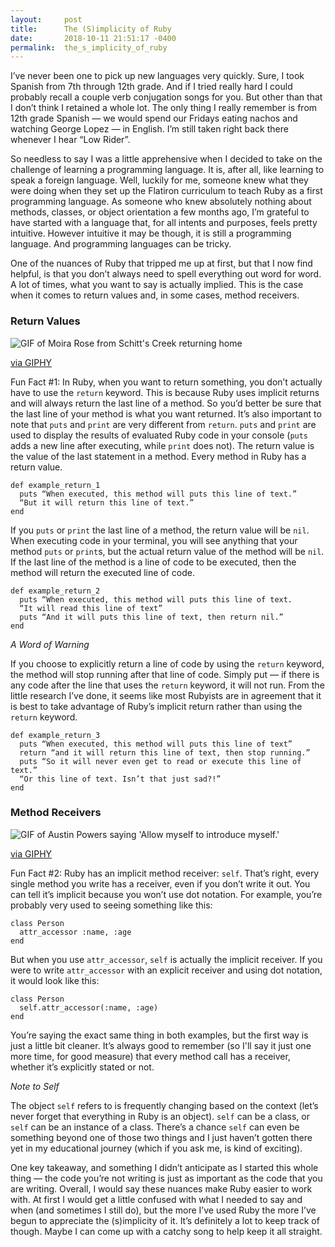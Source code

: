 ```yaml
---
layout:     post
title:      The (S)implicity of Ruby
date:       2018-10-11 21:51:17 -0400
permalink:  the_s_implicity_of_ruby
---
```



I’ve never been one to pick up new languages very quickly. Sure, I took Spanish from 7th through 12th grade. And if I tried really hard I could probably recall a couple verb conjugation songs for you. But other than that I don’t think I retained a whole lot. The only thing I really remember is from 12th grade Spanish — we would spend our Fridays eating nachos and watching George Lopez — in English. I’m still taken right back there whenever I hear “Low Rider”. 

So needless to say I was a little apprehensive when I decided to take on the challenge of learning a programming language. It is, after all, like learning to speak a foreign language. Well, luckily for me, someone knew what they were doing when they set up the Flatiron curriculum to teach Ruby as a first programming language. As someone who knew absolutely nothing about methods, classes, or object orientation a few months ago, I’m grateful to have started with a language that, for all intents and purposes, feels pretty intuitive. However intuitive it may be though, it is still a programming language. And programming languages can be tricky.

One of the nuances of Ruby that tripped me up at first, but that I now find helpful, is that you don’t always need to spell everything out word for word. A lot of times, what you want to say is actually implied. This is the case when it comes to return values and, in some cases, method receivers.

### Return Values

<div class="blog-gif">
  <img src="https://media.giphy.com/media/C9pYsj3Lk0ET0Y9JUu/giphy.gif" alt="GIF of Moira Rose from Schitt's Creek returning home" />
  <p class="blog-giphy-link"><a target="_blank" rel="noopener noreferrer" href="https://giphy.com/gifs/cbc-schittscreek-schitts-creek-C9pYsj3Lk0ET0Y9JUu">via GIPHY</a></p>
</div>

Fun Fact #1: In Ruby, when you want to return something, you don’t actually have to use the `return` keyword. This is because Ruby uses implicit returns and will always return the last line of a method. So you’d better be sure that the last line of your method is what you want returned. It’s also important to note that `puts` and `print` are very different from `return`. `puts` and `print` are used to display the results of evaluated Ruby code in your console (`puts` adds a new line after executing, while `print` does not). The return value is the value of the last statement in a method. Every method in Ruby has a return value.

```
def example_return_1
  puts “When executed, this method will puts this line of text.”
  “But it will return this line of text.”
end
```

If you `puts` or `print` the last line of a method, the return value will be `nil`. When executing code in your terminal, you will see anything that your method `puts` or `print`s, but the actual return value of the method will be `nil`. If the last line of the method is a line of code to be executed, then the method will return the executed line of code.

```
def example_return_2
  puts “When executed, this method will puts this line of text.
  “It will read this line of text”
  puts “And it will puts this line of text, then return nil.”
end
```



*A Word of Warning*

If you choose to explicitly return a line of code by using the `return` keyword, the method will stop running after that line of code. Simply put — if there is any code after the line that uses the `return` keyword, it will not run. From the little research I’ve done, it seems like most Rubyists are in agreement that it is best to take advantage of Ruby’s implicit return rather than using the `return` keyword.

```
def example_return_3
  puts “When executed, this method will puts this line of text”
  return “and it will return this line of text, then stop running.”
  puts “So it will never even get to read or execute this line of text.”
  “Or this line of text. Isn’t that just sad?!”
end
```


### Method Receivers

<div class="blog-gif">
  <img src="https://media.giphy.com/media/w2KHfIlI3V7bi/giphy.gif" alt="GIF of Austin Powers saying 'Allow myself to introduce myself.'" />
  <p class="blog-giphy-link"><a target="_blank" rel="noopener noreferrer" href="https://giphy.com/gifs/baby-make-austin-w2KHfIlI3V7bi">via GIPHY</a></p>
</div>

Fun Fact #2: Ruby has an implicit method receiver: `self`. That’s right, every single method you write has a receiver, even if you don’t write it out. You can tell it’s implicit because you won’t use dot notation. For example, you’re probably very used to seeing something like this:

```
class Person
  attr_accessor :name, :age
end
```

But when you use `attr_accessor`, `self` is actually the implicit receiver. If you were to write `attr_accessor` with an explicit receiver and using dot notation, it would look like this:

```
class Person
  self.attr_accessor(:name, :age)
end
```

You’re saying the exact same thing in both examples, but the first way is just a little bit cleaner. It’s always good to remember (so I'll say it just one more time, for good measure) that every method call has a receiver, whether it’s explicitly stated or not.


*Note to Self*

The object `self` refers to is frequently changing based on the context (let’s never forget that everything in Ruby is an object). `self` can be a class, or `self` can be an instance of a class. There’s a chance `self` can even be something beyond one of those two things and I just haven’t gotten there yet in my educational journey (which if you ask me, is kind of exciting).


One key takeaway, and something I didn’t anticipate as I started this whole thing — the code you’re not writing is just as important as the code that you are writing. Overall, I would say these nuances make Ruby easier to work with. At first I would get a little confused with what I needed to say and when (and sometimes I still do), but the more I’ve used Ruby the more I’ve begun to appreciate the (s)implicity of it. It’s definitely a lot to keep track of though. Maybe I can come up with a catchy song to help keep it all straight.

